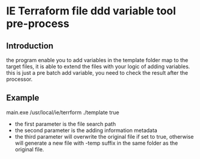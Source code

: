# IE Terraform file ddd variable tool pre-process 

Introduction
------------

the program enable you to add variables in the template folder map to the
target files, it is able to extend the files with your logic of adding
variables. this is just a pre batch add variable, you need to check the
result after the processor. 




Example
-------
main.exe /usr/local/ie/terrform ./template true

* the first parameter is the file search path
* the second parameter is the adding information metadata 
* the third parameter will overwrite the original file if set to true, otherwise 
will generate a new file with -temp suffix in the same folder as the original file.
